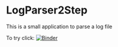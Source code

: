 # LogParser2Step

This is a small application to parse a log file

To try click: [![Binder](https://mybinder.org/badge_logo.svg)](https://mybinder.org/v2/gh/gorbovlesha/LogParser2Step/HEAD)
